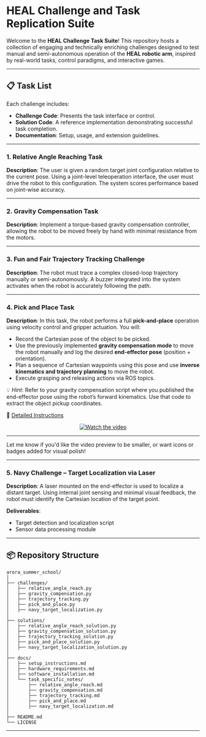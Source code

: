 
# HEAL Challenge and Task Replication Suite

Welcome to the **HEAL Challenge Task Suite**!
This repository hosts a collection of engaging and technically enriching challenges designed to test manual and semi-autonomous operation of the **HEAL robotic arm**, inspired by real-world tasks, control paradigms, and interactive games.

---

## 📋 Task List

Each challenge includes:

* **Challenge Code**: Presents the task interface or control.
* **Solution Code**: A reference implementation demonstrating successful task completion.
* **Documentation**: Setup, usage, and extension guidelines.

---

### 1. Relative Angle Reaching Task

**Description**:
The user is given a random target joint configuration relative to the current pose. Using a joint-level teleoperation interface, the user must drive the robot to this configuration. The system scores performance based on joint-wise accuracy.

---

### 2. Gravity Compensation Task

**Description**:
Implement a torque-based gravity compensation controller, allowing the robot to be moved freely by hand with minimal resistance from the motors.

---

### 3. Fun and Fair Trajectory Tracking Challenge

**Description**:
The robot must trace a complex closed-loop trajectory manually or semi-autonomously. A buzzer integrated into the system activates when the robot is accurately following the path.

---

### 4. Pick and Place Task

**Description**:
In this task, the robot performs a full **pick-and-place** operation using velocity control and gripper actuation.
You will:

* Record the Cartesian pose of the object to be picked.
* Use the previously implemented **gravity compensation mode** to move the robot manually and log the desired **end-effector pose** (position + orientation).
* Plan a sequence of Cartesian waypoints using this pose and use **inverse kinematics and trajectory planning** to move the robot.
* Execute grasping and releasing actions via ROS topics.

💡 *Hint*: Refer to your gravity compensation script where you published the end-effector pose using the robot’s forward kinematics. Use that code to extract the object pickup coordinates.

📖 [Detailed Instructions](docs/task_4_pick_and_place.md)

<div align="center">

[![Watch the video](https://img.youtube.com/vi/x2lWNBFbgVk/hqdefault.jpg)](https://youtu.be/x2lWNBFbgVk)

</div>

---

Let me know if you'd like the video preview to be smaller, or want icons or badges added for visual polish!


---

### 5. Navy Challenge – Target Localization via Laser

**Description**:
A laser mounted on the end-effector is used to localize a distant target. Using internal joint sensing and minimal visual feedback, the robot must identify the Cartesian location of the target point.

**Deliverables**:

* Target detection and localization script
* Sensor data processing module

---

## 📦 Repository Structure

```plaintext
arora_summer_school/
│
├── challenges/
│   ├── relative_angle_reach.py
│   ├── gravity_compensation.py
│   ├── trajectory_tracking.py
│   ├── pick_and_place.py
│   ├── navy_target_localization.py
│
├── solutions/
│   ├── relative_angle_reach_solution.py
│   ├── gravity_compensation_solution.py
│   ├── trajectory_tracking_solution.py
│   ├── pick_and_place_solution.py
│   ├── navy_target_localization_solution.py
│
├── docs/
│   ├── setup_instructions.md
│   ├── hardware_requirements.md
│   ├── software_installation.md
│   └── task_specific_notes/
│       ├── relative_angle_reach.md
│       ├── gravity_compensation.md
│       ├── trajectory_tracking.md
│       ├── pick_and_place.md
│       ├── navy_target_localization.md
│
├── README.md
└── LICENSE
```

---


